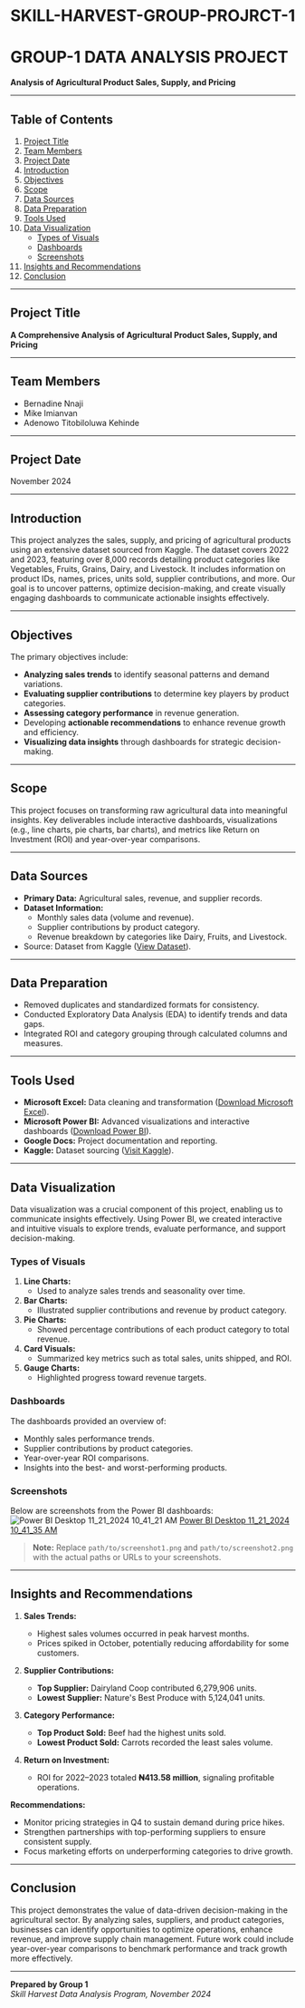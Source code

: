 # SKILL-HARVEST-GROUP-PROJRCT-1
# GROUP-1 DATA ANALYSIS PROJECT  
**Analysis of Agricultural Product Sales, Supply, and Pricing**

---

## Table of Contents  
1. [Project Title](#project-title)  
2. [Team Members](#team-members)  
3. [Project Date](#project-date)  
4. [Introduction](#introduction)  
5. [Objectives](#objectives)  
6. [Scope](#scope)  
7. [Data Sources](#data-sources)  
8. [Data Preparation](#data-preparation)  
9. [Tools Used](#tools-used)  
10. [Data Visualization](#data-visualization)  
    - [Types of Visuals](#types-of-visuals)  
    - [Dashboards](#dashboards)  
    - [Screenshots](#screenshots)  
11. [Insights and Recommendations](#insights-and-recommendations)  
12. [Conclusion](#conclusion)  

---

## Project Title  
**A Comprehensive Analysis of Agricultural Product Sales, Supply, and Pricing**  

---

## Team Members  
- Bernadine Nnaji  
- Mike Imianvan  
- Adenowo Titobiloluwa Kehinde  

---

## Project Date  
November 2024  

---

## Introduction  
This project analyzes the sales, supply, and pricing of agricultural products using an extensive dataset sourced from Kaggle. The dataset covers 2022 and 2023, featuring over 8,000 records detailing product categories like Vegetables, Fruits, Grains, Dairy, and Livestock. It includes information on product IDs, names, prices, units sold, supplier contributions, and more. Our goal is to uncover patterns, optimize decision-making, and create visually engaging dashboards to communicate actionable insights effectively.  

---

## Objectives  
The primary objectives include:  
- **Analyzing sales trends** to identify seasonal patterns and demand variations.  
- **Evaluating supplier contributions** to determine key players by product categories.  
- **Assessing category performance** in revenue generation.  
- Developing **actionable recommendations** to enhance revenue growth and efficiency.  
- **Visualizing data insights** through dashboards for strategic decision-making.  

---

## Scope  
This project focuses on transforming raw agricultural data into meaningful insights. Key deliverables include interactive dashboards, visualizations (e.g., line charts, pie charts, bar charts), and metrics like Return on Investment (ROI) and year-over-year comparisons.  

---

## Data Sources  
- **Primary Data:** Agricultural sales, revenue, and supplier records.  
- **Dataset Information:**  
  - Monthly sales data (volume and revenue).  
  - Supplier contributions by product category.  
  - Revenue breakdown by categories like Dairy, Fruits, and Livestock.  
- Source: Dataset from Kaggle ([View Dataset](https://www.kaggle.com)).  

---

## Data Preparation  
- Removed duplicates and standardized formats for consistency.  
- Conducted Exploratory Data Analysis (EDA) to identify trends and data gaps.  
- Integrated ROI and category grouping through calculated columns and measures.  

---

## Tools Used  
- **Microsoft Excel:** Data cleaning and transformation ([Download Microsoft Excel](https://www.microsoft.com/en-us/microsoft-365/excel)).  
- **Microsoft Power BI:** Advanced visualizations and interactive dashboards ([Download Power BI](https://powerbi.microsoft.com/en-us/downloads/)).  
- **Google Docs:** Project documentation and reporting.  
- **Kaggle:** Dataset sourcing ([Visit Kaggle](https://www.kaggle.com)).  

---

## Data Visualization  
Data visualization was a crucial component of this project, enabling us to communicate insights effectively. Using Power BI, we created interactive and intuitive visuals to explore trends, evaluate performance, and support decision-making.  

### Types of Visuals  
1. **Line Charts:**  
   - Used to analyze sales trends and seasonality over time.  
2. **Bar Charts:**  
   - Illustrated supplier contributions and revenue by product category.  
3. **Pie Charts:**  
   - Showed percentage contributions of each product category to total revenue.  
4. **Card Visuals:**  
   - Summarized key metrics such as total sales, units shipped, and ROI.  
5. **Gauge Charts:**  
   - Highlighted progress toward revenue targets.  

### Dashboards  
The dashboards provided an overview of:  
- Monthly sales performance trends.  
- Supplier contributions by product categories.  
- Year-over-year ROI comparisons.  
- Insights into the best- and worst-performing products.  

### Screenshots  
Below are screenshots from the Power BI dashboards:  
![Power BI Desktop 11_21_2024 10_41_21 AM](https://github.com/user-attachments/assets/79905e1f-96ef-4870-be1d-a38c527e41a3)
[Power BI Desktop 11_21_2024 10_41_35 AM](https://github.com/user-attachments/assets/e66657fb-a78a-4f9a-9933-a18e63b045a0)

> **Note:** Replace `path/to/screenshot1.png` and `path/to/screenshot2.png` with the actual paths or URLs to your screenshots.  

---

## Insights and Recommendations  
1. **Sales Trends:**  
   - Highest sales volumes occurred in peak harvest months.  
   - Prices spiked in October, potentially reducing affordability for some customers.  

2. **Supplier Contributions:**  
   - **Top Supplier:** Dairyland Coop contributed 6,279,906 units.  
   - **Lowest Supplier:** Nature's Best Produce with 5,124,041 units.  

3. **Category Performance:**  
   - **Top Product Sold:** Beef had the highest units sold.  
   - **Lowest Product Sold:** Carrots recorded the least sales volume.  

4. **Return on Investment:**  
   - ROI for 2022–2023 totaled **₦413.58 million**, signaling profitable operations.  

**Recommendations:**  
- Monitor pricing strategies in Q4 to sustain demand during price hikes.  
- Strengthen partnerships with top-performing suppliers to ensure consistent supply.  
- Focus marketing efforts on underperforming categories to drive growth.  

---

## Conclusion  
This project demonstrates the value of data-driven decision-making in the agricultural sector. By analyzing sales, suppliers, and product categories, businesses can identify opportunities to optimize operations, enhance revenue, and improve supply chain management. Future work could include year-over-year comparisons to benchmark performance and track growth more effectively.  

---

**Prepared by Group 1**  
*Skill Harvest Data Analysis Program, November 2024*

